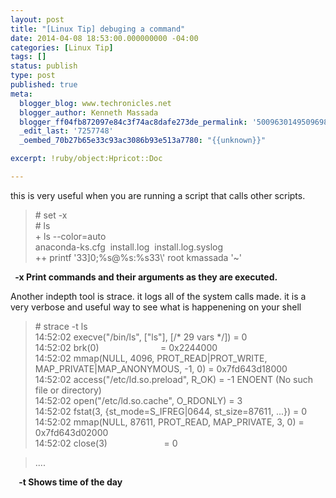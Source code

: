 ```yaml
---
layout: post
title: "[Linux Tip] debuging a command"
date: 2014-04-08 18:53:00.000000000 -04:00
categories: [Linux Tip]
tags: []
status: publish
type: post
published: true
meta:
  blogger_blog: www.techronicles.net
  blogger_author: Kenneth Massada
  blogger_ff04fb872097e84c3f74ac8dafe273de_permalink: '5009630149509698019'
  _edit_last: '7257748'
  _oembed_70b27b65e33c93ac3086b93e513a7780: "{{unknown}}"

excerpt: !ruby/object:Hpricot::Doc

---
```

<p>this is very useful when you are running a script that calls other scripts.
<div></div>
<blockquote class="tr_bq"><p># set -x<br /># ls<br />+ ls --color=auto<br />anaconda-ks.cfg  install.log  install.log.syslog<br />++ printf '33]0;%s@%s:%s33\' root kmassada '~'</p></blockquote>
<div></div>
<p> <b> -x Print commands and their arguments as they are executed.</b></p>
<p>Another indepth tool is strace. it logs all of the system calls made. it is a very verbose and useful way to see what is happenening on your shell</p>
<blockquote class="tr_bq"><p># strace -t ls<br />14:52:02 execve("/bin/ls", ["ls"], [/* 29 vars */]) = 0<br />14:52:02 brk(0)                         = 0x2244000<br />14:52:02 mmap(NULL, 4096, PROT_READ|PROT_WRITE, MAP_PRIVATE|MAP_ANONYMOUS, -1, 0) = 0x7fd643d18000<br />14:52:02 access("/etc/ld.so.preload", R_OK) = -1 ENOENT (No such file or directory)<br />14:52:02 open("/etc/ld.so.cache", O_RDONLY) = 3<br />14:52:02 fstat(3, {st_mode=S_IFREG|0644, st_size=87611, ...}) = 0<br />14:52:02 mmap(NULL, 87611, PROT_READ, MAP_PRIVATE, 3, 0) = 0x7fd643d02000<br />14:52:02 close(3)                       = 0</p></blockquote>
<blockquote class="tr_bq"><p>.... </p></blockquote>
<p><b>    -t Shows time of the day </b></p>
